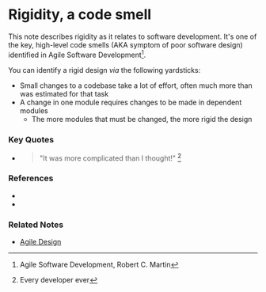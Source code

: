 # Rigidity, a code smell

This note describes rigidity as it relates to software development. It's one of the key, high-level code smells (AKA symptom of poor software design) identified in Agile Software Development[^1].

You can identify a rigid design *via* the following yardsticks:
- Small changes to a codebase take a lot of effort, often much more than was estimated for that task
- A change in one module requires changes to be made in dependent modules
  - The more modules that must be changed, the more rigid the design

### Key Quotes

- > "It was more complicated than I thought!" [^2]


### References

- [^1]: Agile Software Development, Robert C. Martin
- [^2]: Every developer ever

### Related Notes
- [Agile Design](./agile-design.md)